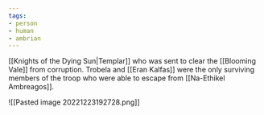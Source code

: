 ```yaml
---
tags:
- person
- human
- ambrian
---
```


[[Knights of the Dying Sun|Templar]] who was sent to clear the [[Blooming Vale]] from corruption. Trobela and [[Eran Kalfas]] were the only surviving members of the troop who were able to escape from [[Na-Ethikel Ambreagos]].

![[Pasted image 20221223192728.png]]